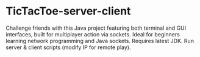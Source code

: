 # TicTacToe-server-client
Challenge friends with this Java project featuring both terminal and GUI interfaces, built for multiplayer action via sockets. Ideal for beginners learning network programming and Java sockets. Requires latest JDK. Run server &amp; client scripts (modify IP for remote play).

